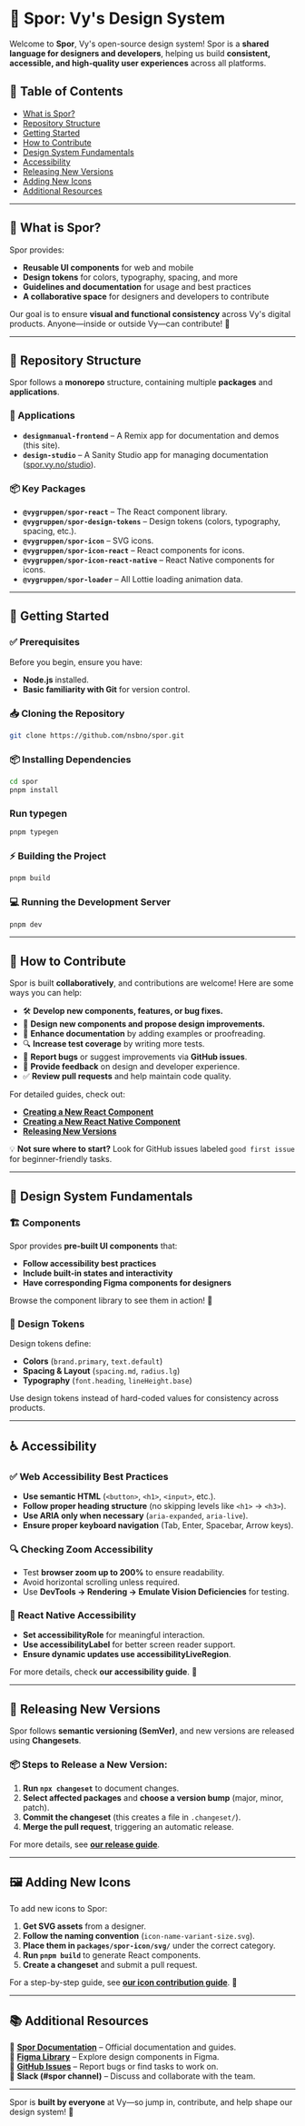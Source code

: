 # 🎨 Spor: Vy's Design System

Welcome to **Spor**, Vy's open-source design system! Spor is a **shared language for designers and developers**, helping us build **consistent, accessible, and high-quality user experiences** across all platforms.

## 📖 Table of Contents

- [What is Spor?](#-what-is-spor)
- [Repository Structure](#-repository-structure)
- [Getting Started](#-getting-started)
- [How to Contribute](#-how-to-contribute)
- [Design System Fundamentals](#-design-system-fundamentals)
- [Accessibility](#-accessibility)
- [Releasing New Versions](#-releasing-new-versions)
- [Adding New Icons](#-adding-new-icons)
- [Additional Resources](#-additional-resources)

---

## 📌 What is Spor?

Spor provides:

- **Reusable UI components** for web and mobile
- **Design tokens** for colors, typography, spacing, and more
- **Guidelines and documentation** for usage and best practices
- **A collaborative space** for designers and developers to contribute

Our goal is to ensure **visual and functional consistency** across Vy's digital products. Anyone—inside or outside Vy—can contribute! 🚀

---

## 📂 Repository Structure

Spor follows a **monorepo** structure, containing multiple **packages** and **applications**.

### 🚀 Applications

- **`designmanual-frontend`** – A Remix app for documentation and demos (this site).
- **`design-studio`** – A Sanity Studio app for managing documentation ([spor.vy.no/studio](https://spor.vy.no/studio)).

### 📦 Key Packages

- **`@vygruppen/spor-react`** – The React component library.
- **`@vygruppen/spor-design-tokens`** – Design tokens (colors, typography, spacing, etc.).
- **`@vygruppen/spor-icon`** – SVG icons.
- **`@vygruppen/spor-icon-react`** – React components for icons.
- **`@vygruppen/spor-icon-react-native`** – React Native components for icons.
- **`@vygruppen/spor-loader`** – All Lottie loading animation data.

---

## 🔧 Getting Started

### ✅ Prerequisites

Before you begin, ensure you have:

- **Node.js** installed.
- **Basic familiarity with Git** for version control.

### 📥 Cloning the Repository

```sh
git clone https://github.com/nsbno/spor.git
```

### 📦 Installing Dependencies

```sh
cd spor
pnpm install
```

### Run typegen

```sh
pnpm typegen
```

### ⚡ Building the Project

```sh
pnpm build
```

### 💻 Running the Development Server

```sh
pnpm dev
```

---

## 👋 How to Contribute

Spor is built **collaboratively**, and contributions are welcome! Here are some ways you can help:

- 🛠 **Develop new components, features, or bug fixes.**
- 🎨 **Design new components and propose design improvements.**
- 📝 **Enhance documentation** by adding examples or proofreading.
- 🔍 **Increase test coverage** by writing more tests.
- 🐛 **Report bugs** or suggest improvements via **GitHub issues**.
- 💬 **Provide feedback** on design and developer experience.
- ✅ **Review pull requests** and help maintain code quality.

For detailed guides, check out:

- **[Creating a New React Component](https://spor.vy.no/guides/how-to-make-new-react-components)**
- **[Creating a New React Native Component](https://spor.vy.no/guides/how-to-make-new-react-native-components)**
- **[Releasing New Versions](https://spor.vy.no/guides/releasing-new-versions)**

💡 **Not sure where to start?** Look for GitHub issues labeled `good first issue` for beginner-friendly tasks.

---

## 🎨 Design System Fundamentals

### 🏗 Components

Spor provides **pre-built UI components** that:

- **Follow accessibility best practices**
- **Include built-in states and interactivity**
- **Have corresponding Figma components for designers**

Browse the component library to see them in action! 🧩

### 🎨 Design Tokens

Design tokens define:

- **Colors** (`brand.primary`, `text.default`)
- **Spacing & Layout** (`spacing.md`, `radius.lg`)
- **Typography** (`font.heading`, `lineHeight.base`)

Use design tokens instead of hard-coded values for consistency across products.

---

## ♿ Accessibility

### ✅ Web Accessibility Best Practices

- **Use semantic HTML** (`<button>`, `<h1>`, `<input>`, etc.).
- **Follow proper heading structure** (no skipping levels like `<h1>` → `<h3>`).
- **Use ARIA only when necessary** (`aria-expanded`, `aria-live`).
- **Ensure proper keyboard navigation** (Tab, Enter, Spacebar, Arrow keys).

### 🔍 Checking Zoom Accessibility

- Test **browser zoom up to 200%** to ensure readability.
- Avoid horizontal scrolling unless required.
- Use **DevTools → Rendering → Emulate Vision Deficiencies** for testing.

### 📱 React Native Accessibility

- **Set accessibilityRole** for meaningful interaction.
- **Use accessibilityLabel** for better screen reader support.
- **Ensure dynamic updates use accessibilityLiveRegion**.

For more details, check **our accessibility guide**. 🎯

---

## 🔄 Releasing New Versions

Spor follows **semantic versioning (SemVer)**, and new versions are released using **Changesets**.

### 📦 Steps to Release a New Version:

1. **Run `npx changeset`** to document changes.
2. **Select affected packages** and **choose a version bump** (major, minor, patch).
3. **Commit the changeset** (this creates a file in `.changeset/`).
4. **Merge the pull request**, triggering an automatic release.

For more details, see **[our release guide](https://spor.vy.no/guides/releasing-new-versions)**.

---

## 🖼️ Adding New Icons

To add new icons to Spor:

1. **Get SVG assets** from a designer.
2. **Follow the naming convention** (`icon-name-variant-size.svg`).
3. **Place them in `packages/spor-icon/svg/`** under the correct category.
4. **Run `pnpm build`** to generate React components.
5. **Create a changeset** and submit a pull request.

For a step-by-step guide, see **[our icon contribution guide](https://spor.vy.no/guides/how-to-add-new-icons)**. 🎨

---

## 📚 Additional Resources

📖 **[Spor Documentation](https://spor.vy.no/)** – Official documentation and guides.  
📝 **[Figma Library](https://www.figma.com/design/Tmr2URVX2vNkyRLqKhNRQA/Vy_komponentbibliotek?node-id=0-1&p=f&t=0FRcZh8C5N0edYFm-0)** – Explore design components in Figma.  
🐛 **[GitHub Issues](https://github.com/nsbno/spor/issues)** – Report bugs or find tasks to work on.  
💬 **Slack (#spor channel)** – Discuss and collaborate with the team.

---

Spor is **built by everyone** at Vy—so jump in, contribute, and help shape our design system! 🚀
